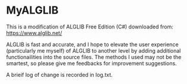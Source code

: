 # MyALGLIB

This is a modification of ALGLIB Free Edition (C#) downloaded from:
 https://www.alglib.net/

ALGLIB is fast and accurate, and I hope to elevate the user experience (particularly me myself) of ALGLIB to another level by adding additional functionailities into the source files.
The methods I used may not be the smartest, so please give me feedbacks for improvement suggestions.

A brieif log of change is recorded in log.txt.
